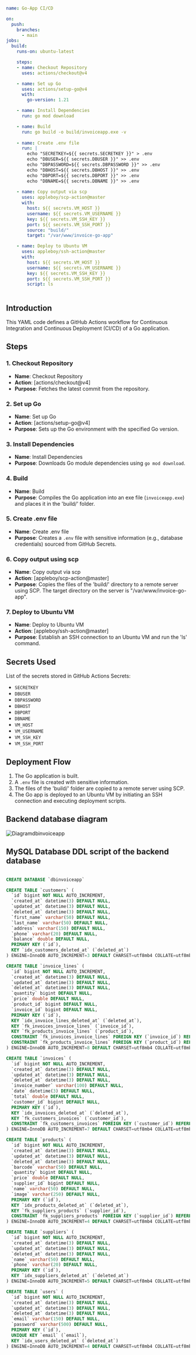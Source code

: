 
```yml

name: Go-App CI/CD

on:
  push:
    branches:
      - main
jobs:
  build:
    runs-on: ubuntu-latest

    steps:
    - name: Checkout Repository
      uses: actions/checkout@v4

    - name: Set up Go
      uses: actions/setup-go@v4
      with:
        go-version: 1.21

    - name: Install Dependencies
      run: go mod download

    - name: Build
      run: go build -o build/invoiceapp.exe -v
 
    - name: Create .env file
      run: |
        echo "SECRETKEY=${{ secrets.SECRETKEY }}" > .env
        echo "DBUSER=${{ secrets.DBUSER }}" >> .env
        echo "DBPASSWORD=${{ secrets.DBPASSWORD }}" >> .env
        echo "DBHOST=${{ secrets.DBHOST }}" >> .env
        echo "DBPORT=${{ secrets.DBPORT }}" >> .env
        echo "DBNAME=${{ secrets.DBNAME }}" >> .env
         
    - name: Copy output via scp
      uses: appleboy/scp-action@master
      with:
        host: ${{ secrets.VM_HOST }}
        username: ${{ secrets.VM_USERNAME }}
        key: ${{ secrets.VM_SSH_KEY }}
        port: ${{ secrets.VM_SSH_PORT }}
        source: "build/"
        target: "/var/www/invoice-go-app"

    - name: Deploy to Ubuntu VM
      uses: appleboy/ssh-action@master
      with:
        host: ${{ secrets.VM_HOST }}
        username: ${{ secrets.VM_USERNAME }}
        key: ${{ secrets.VM_SSH_KEY }}
        port: ${{ secrets.VM_SSH_PORT }}
        script: ls
        
```
    
 

## Introduction
This YAML code defines a GitHub Actions workflow for Continuous Integration and Continuous Deployment (CI/CD) of a Go application.

## Steps

### 1. Checkout Repository
   - **Name**: Checkout Repository
   - **Action**: [actions/checkout@v4]
   - **Purpose**: Fetches the latest commit from the repository.

### 2. Set up Go
   - **Name**: Set up Go
   - **Action**: [actions/setup-go@v4]
   - **Purpose**: Sets up the Go environment with the specified Go version.

### 3. Install Dependencies
   - **Name**: Install Dependencies
   - **Purpose**: Downloads Go module dependencies using `go mod download`.

### 4. Build
   - **Name**: Build
   - **Purpose**: Compiles the Go application into an exe file (`invoiceapp.exe`) and places it in the 'build/' folder.

### 5. Create .env file
   - **Name**: Create .env file
   - **Purpose**: Creates a `.env` file with sensitive information (e.g., database credentials) sourced from GitHub Secrets.

### 6. Copy output using scp
   - **Name**: Copy output via scp
   - **Action**: [appleboy/scp-action@master]
   - **Purpose**: Copies the files of the 'build/' directory to a remote server using SCP. The target directory on the server is "/var/www/invoice-go-app".

### 7. Deploy to Ubuntu VM
   - **Name**: Deploy to Ubuntu VM
   - **Action**: [appleboy/ssh-action@master]
   - **Purpose**: Establish an SSH connection to an Ubuntu VM and run the 'ls' command.

## Secrets Used
List of the secrets stored in GitHub Actions Secrets:
- `SECRETKEY`
- `DBUSER`
- `DBPASSWORD`
- `DBHOST`
- `DBPORT`
- `DBNAME`
- `VM_HOST`
- `VM_USERNAME`
- `VM_SSH_KEY`
- `VM_SSH_PORT`

## Deployment Flow
1. The Go application is built.
2. A `.env` file is created with sensitive information.
3. The files of the 'build/' folder are copied to a remote server using SCP.
4. The Go app is deployed to an Ubuntu VM by initiating an SSH connection and executing deployment scripts.

 ## Backend database diagram


![Diagramdbinvoiceapp](https://github.com/rebiiin/invoiceapp/assets/3890058/e54f8155-9fe1-4978-80c1-8beddc9a21d8)


  
## MySQL Database DDL script of the backend database

```sql

CREATE DATABASE `dbinvoiceapp` 

CREATE TABLE `customers` (
  `id` bigint NOT NULL AUTO_INCREMENT,
  `created_at` datetime(3) DEFAULT NULL,
  `updated_at` datetime(3) DEFAULT NULL,
  `deleted_at` datetime(3) DEFAULT NULL,
  `first_name` varchar(50) DEFAULT NULL,
  `last_name` varchar(50) DEFAULT NULL,
  `address` varchar(150) DEFAULT NULL,
  `phone` varchar(20) DEFAULT NULL,
  `balance` double DEFAULT NULL,
  PRIMARY KEY (`id`),
  KEY `idx_customers_deleted_at` (`deleted_at`)
) ENGINE=InnoDB AUTO_INCREMENT=3 DEFAULT CHARSET=utf8mb4 COLLATE=utf8mb4_0900_ai_ci;

CREATE TABLE `invoice_lines` (
  `id` bigint NOT NULL AUTO_INCREMENT,
  `created_at` datetime(3) DEFAULT NULL,
  `updated_at` datetime(3) DEFAULT NULL,
  `deleted_at` datetime(3) DEFAULT NULL,
  `quantity` bigint DEFAULT NULL,
  `price` double DEFAULT NULL,
  `product_id` bigint DEFAULT NULL,
  `invoice_id` bigint DEFAULT NULL,
  PRIMARY KEY (`id`),
  KEY `idx_invoice_lines_deleted_at` (`deleted_at`),
  KEY `fk_invoices_invoice_lines` (`invoice_id`),
  KEY `fk_products_invoice_lines` (`product_id`),
  CONSTRAINT `fk_invoices_invoice_lines` FOREIGN KEY (`invoice_id`) REFERENCES `invoices` (`id`),
  CONSTRAINT `fk_products_invoice_lines` FOREIGN KEY (`product_id`) REFERENCES `products` (`id`)
) ENGINE=InnoDB AUTO_INCREMENT=8 DEFAULT CHARSET=utf8mb4 COLLATE=utf8mb4_0900_ai_ci;

CREATE TABLE `invoices` (
  `id` bigint NOT NULL AUTO_INCREMENT,
  `created_at` datetime(3) DEFAULT NULL,
  `updated_at` datetime(3) DEFAULT NULL,
  `deleted_at` datetime(3) DEFAULT NULL,
  `invoice_number` varchar(100) DEFAULT NULL,
  `date` datetime(3) DEFAULT NULL,
  `total` double DEFAULT NULL,
  `customer_id` bigint DEFAULT NULL,
  PRIMARY KEY (`id`),
  KEY `idx_invoices_deleted_at` (`deleted_at`),
  KEY `fk_customers_invoices` (`customer_id`),
  CONSTRAINT `fk_customers_invoices` FOREIGN KEY (`customer_id`) REFERENCES `customers` (`id`)
) ENGINE=InnoDB AUTO_INCREMENT=7 DEFAULT CHARSET=utf8mb4 COLLATE=utf8mb4_0900_ai_ci;

CREATE TABLE `products` (
  `id` bigint NOT NULL AUTO_INCREMENT,
  `created_at` datetime(3) DEFAULT NULL,
  `updated_at` datetime(3) DEFAULT NULL,
  `deleted_at` datetime(3) DEFAULT NULL,
  `barcode` varchar(50) DEFAULT NULL,
  `quantity` bigint DEFAULT NULL,
  `price` double DEFAULT NULL,
  `supplier_id` bigint DEFAULT NULL,
  `name` varchar(50) DEFAULT NULL,
  `image` varchar(250) DEFAULT NULL,
  PRIMARY KEY (`id`),
  KEY `idx_products_deleted_at` (`deleted_at`),
  KEY `fk_suppliers_products` (`supplier_id`),
  CONSTRAINT `fk_suppliers_products` FOREIGN KEY (`supplier_id`) REFERENCES `suppliers` (`id`)
) ENGINE=InnoDB AUTO_INCREMENT=4 DEFAULT CHARSET=utf8mb4 COLLATE=utf8mb4_0900_ai_ci;

CREATE TABLE `suppliers` (
  `id` bigint NOT NULL AUTO_INCREMENT,
  `created_at` datetime(3) DEFAULT NULL,
  `updated_at` datetime(3) DEFAULT NULL,
  `deleted_at` datetime(3) DEFAULT NULL,
  `name` varchar(50) DEFAULT NULL,
  `phone` varchar(20) DEFAULT NULL,
  PRIMARY KEY (`id`),
  KEY `idx_suppliers_deleted_at` (`deleted_at`)
) ENGINE=InnoDB AUTO_INCREMENT=5 DEFAULT CHARSET=utf8mb4 COLLATE=utf8mb4_0900_ai_ci;

CREATE TABLE `users` (
  `id` bigint NOT NULL AUTO_INCREMENT,
  `created_at` datetime(3) DEFAULT NULL,
  `updated_at` datetime(3) DEFAULT NULL,
  `deleted_at` datetime(3) DEFAULT NULL,
  `email` varchar(150) DEFAULT NULL,
  `password` varchar(500) DEFAULT NULL,
  PRIMARY KEY (`id`),
  UNIQUE KEY `email` (`email`),
  KEY `idx_users_deleted_at` (`deleted_at`)
) ENGINE=InnoDB AUTO_INCREMENT=4 DEFAULT CHARSET=utf8mb4 COLLATE=utf8mb4_0900_ai_ci;

```
